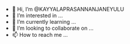 - 👋 Hi, I’m @KAYYALAPRASANNANJANEYULU
- 👀 I’m interested in ...
- 🌱 I’m currently learning ...
- 💞️ I’m looking to collaborate on ...
- 📫 How to reach me ...

<!---
KAYYALAPRASANNANJANEYULU/KAYYALAPRASANNANJANEYULU is a ✨ special ✨ repository because its `README.md` (this file) appears on your GitHub profile.
You can click the Preview link to take a look at your changes.
--->
